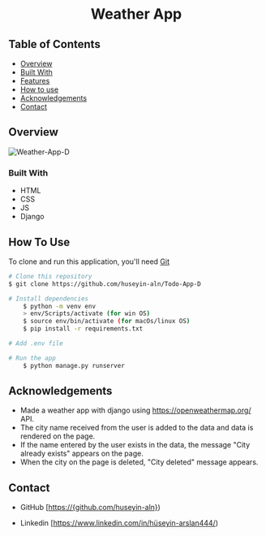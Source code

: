 <h1 align="center">Weather App</h1>


<!-- TABLE OF CONTENTS -->

## Table of Contents

- [Overview](#overview)
- [Built With](#built-with)
- [Features](#features)
- [How to use](#how-to-use)
- [Acknowledgements](#acknowledgements)
- [Contact](#contact)

<!-- OVERVIEW -->

## Overview

![Weather-App-D](https://user-images.githubusercontent.com/101873227/190000345-9661fb27-86ba-4123-8718-d9d69371a11d.gif)


### Built With



- HTML
- CSS
- JS
- Django

## How To Use

To clone and run this application, you'll need [Git](https://git-scm.com) 
```bash
# Clone this repository
$ git clone https://github.com/huseyin-aln/Todo-App-D

# Install dependencies
    $ python -m venv env
    > env/Scripts/activate (for win OS)
    $ source env/bin/activate (for macOs/linux OS)
    $ pip install -r requirements.txt

# Add .env file

# Run the app
    $ python manage.py runserver
```

## Acknowledgements
- Made a weather app with django using https://openweathermap.org/ API. 
- The city name received from the user is added to the data and data is rendered on the page. 
- If the name entered by the user exists in the data, the message "City already exists" appears on the page. 
- When the city on the page is deleted, "City deleted" message appears.

## Contact


- GitHub [[https://{github.com/huseyin-aln}](https://github.com/huseyin-aln))

- Linkedin [https://www.linkedin.com/in/hüseyin-arslan444/)


